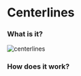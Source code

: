 # Centerlines

### What is it?

![centerlines](https://user-images.githubusercontent.com/73319684/188754488-01e8b7f2-e26a-4ef8-8274-29b20d1d6d0d.png)

### How does it work?

